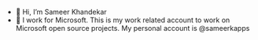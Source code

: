- 👋 Hi, I’m Sameer Khandekar
- 👀 I work for Microsoft. This is my work related account to work on Microsoft open source projects. My personal account is @sameerkapps

<!---
SameerK-MSFT/SameerK-MSFT is a ✨ special ✨ repository because its `README.md` (this file) appears on your GitHub profile.
You can click the Preview link to take a look at your changes.
--->
